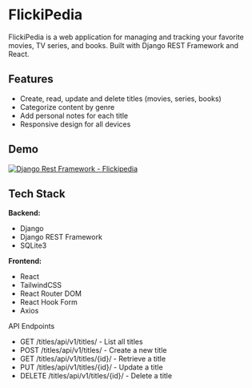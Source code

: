 # FlickiPedia

FlickiPedia is a web application for managing and tracking your favorite movies, TV series, and books. Built with Django REST Framework and React.

## Features

- Create, read, update and delete titles (movies, series, books)
- Categorize content by genre
- Add personal notes for each title
- Responsive design for all devices

## Demo

[![Django Rest Framework - Flickipedia](http://img.youtube.com/vi/oYrjKEgPes8/0.jpg)](https://www.youtube.com/watch?v=oYrjKEgPes8)

## Tech Stack

**Backend:**
- Django
- Django REST Framework
- SQLite3

**Frontend:**
- React
- TailwindCSS
- React Router DOM
- React Hook Form
- Axios

API Endpoints
- GET /titles/api/v1/titles/ - List all titles
- POST /titles/api/v1/titles/ - Create a new title
- GET /titles/api/v1/titles/{id}/ - Retrieve a title
- PUT /titles/api/v1/titles/{id}/ - Update a title
- DELETE /titles/api/v1/titles/{id}/ - Delete a title
